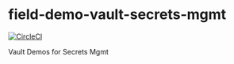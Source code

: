 # field-demo-vault-secrets-mgmt

[![CircleCI](https://circleci.com/gh/hashicorp/field-demo-vault-secrets-mgmt.svg?style=svg&circle-token=dac656bc3a3cbdda3a46d537b2d821f773359444)](https://circleci.com/gh/hashicorp/field-demo-vault-secrets-mgmt)

Vault Demos for Secrets Mgmt
